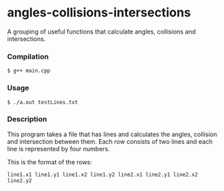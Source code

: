 # angles-collisions-intersections
A grouping of useful functions that calculate angles, collisions and
intersections.

### Compilation

    $ g++ main.cpp

### Usage

    $ ./a.out testLines.txt

### Description

This program takes a file that has lines and calculates the angles, collision
and intersection between them. Each row consists of two lines and each line
is represented by four numbers.

This is the format of the rows:

    line1.x1 line1.y1 line1.x2 line1.y2 line2.x1 line2.y1 line2.x2 line2.y2

